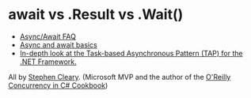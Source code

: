 # await vs .Result vs .Wait()

- [Async/Await FAQ](https://devblogs.microsoft.com/pfxteam/asyncawait-faq/)  
- [Async and await basics](http://blog.stephencleary.com/2012/02/async-and-await.html)  
- [In-depth look at the Task-based Asynchronous Pattern (TAP) for the .NET Framework.](Resources/tap.pdf)

All by [Stephen Cleary](https://blog.stephencleary.com/). (Microsoft MVP and the author of the [O'Reilly Concurrency in C# Cookbook](http://stephencleary.com/book/)) 


